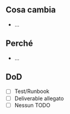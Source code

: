 ## Cosa cambia
- …

## Perché
- …

## DoD
- [ ] Test/Runbook
- [ ] Deliverable allegato
- [ ] Nessun TODO
